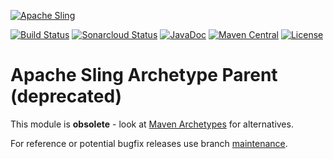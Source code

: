 [![Apache Sling](https://sling.apache.org/res/logos/sling.png)](https://sling.apache.org)

&#32;[![Build Status](https://ci-builds.apache.org/job/Sling/job/modules/job/sling-archetype-parent/job/master/badge/icon)](https://ci-builds.apache.org/job/Sling/job/modules/job/sling-archetype-parent/job/master/)&#32;[![Sonarcloud Status](https://sonarcloud.io/api/project_badges/measure?project=apache_sling-archetype-parent&metric=alert_status)](https://sonarcloud.io/dashboard?id=apache_sling-archetype-parent)&#32;[![JavaDoc](https://www.javadoc.io/badge/org.apache.sling/sling-archetype-parent.svg)](https://www.javadoc.io/doc/org.apache.sling/sling-archetype-parent)&#32;[![Maven Central](https://maven-badges.herokuapp.com/maven-central/org.apache.sling/sling-archetype-parent/badge.svg)](https://search.maven.org/#search%7Cga%7C1%7Cg%3A%22org.apache.sling%22%20a%3A%22sling-archetype-parent%22) [![License](https://img.shields.io/badge/License-Apache%202.0-blue.svg)](https://www.apache.org/licenses/LICENSE-2.0)


# Apache Sling Archetype Parent (deprecated)

This module is **obsolete** - look at [Maven Archetypes](https://sling.apache.org/documentation/development/maven-archetypes.html) for alternatives.

For reference or potential bugfix releases use branch [maintenance](https://github.com/apache/sling-archetype-parent/tree/maintenance).